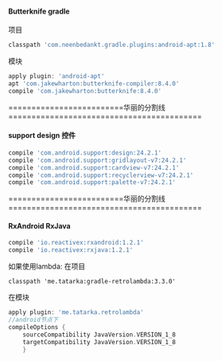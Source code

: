 #### Butterknife gradle
项目
```gradle
classpath 'com.neenbedankt.gradle.plugins:android-apt:1.8'
```
模块
```gradle
apply plugin: 'android-apt'
apt 'com.jakewharton:butterknife-compiler:8.4.0'
compile 'com.jakewharton:butterknife:8.4.0'
```
=========================华丽的分割线==========================================

#### support design 控件
```gradle
compile 'com.android.support:design:24.2.1'
compile 'com.android.support:gridlayout-v7:24.2.1'
compile 'com.android.support:cardview-v7:24.2.1'
compile 'com.android.support:recyclerview-v7:24.2.1'
compile 'com.android.support:palette-v7:24.2.1'
```
=========================华丽的分割线==========================================
#### RxAndroid RxJava
```gradle
compile 'io.reactivex:rxandroid:1.2.1'
compile 'io.reactivex:rxjava:1.2.1'
```

如果使用lambda:
在项目
```grdle
classpath 'me.tatarka:gradle-retrolambda:3.3.0'
```
在模块
```gradle
apply plugin: 'me.tatarka.retrolambda'
//android节点下
compileOptions {
    sourceCompatibility JavaVersion.VERSION_1_8
    targetCompatibility JavaVersion.VERSION_1_8
    }
```
